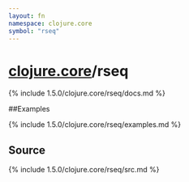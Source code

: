 ```yaml
---
layout: fn
namespace: clojure.core
symbol: "rseq"
---
```


# [clojure.core](../)/rseq

{% include 1.5.0/clojure.core/rseq/docs.md %}

##Examples

{% include 1.5.0/clojure.core/rseq/examples.md %}
## Source
{% include 1.5.0/clojure.core/rseq/src.md %}

